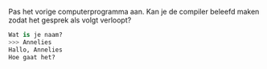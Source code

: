 Pas het vorige computerprogramma aan. Kan je de compiler beleefd maken zodat het gesprek als volgt verloopt?

```python
Wat is je naam?
>>> Annelies
Hallo, Annelies
Hoe gaat het?
```